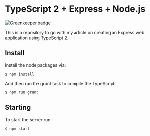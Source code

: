 # TypeScript 2 + Express + Node.js

[![Greenkeeper badge](https://badges.greenkeeper.io/lupuscaoticus/typescript-express-starter.svg)](https://greenkeeper.io/)

This is a repository to go with my article on creating an Express web application using TypeScript 2.

## Install

Install the node packages via:

`$ npm install`

And then run the grunt task to compile the TypeScript:

`$ npm run grunt`

## Starting

To start the server run:

`$ npm start`